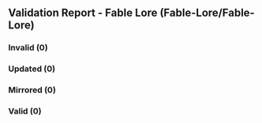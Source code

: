 ## Validation Report - Fable Lore (Fable-Lore/Fable-Lore)


### Invalid (0)
### Updated (0)
### Mirrored (0)
### Valid (0)
